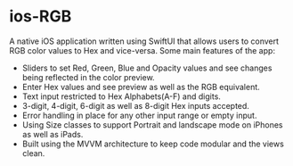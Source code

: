 # ios-RGB
A native iOS application written using SwiftUI that allows users to convert RGB color values to Hex and vice-versa. 
Some main features of the app:
- Sliders to set Red, Green, Blue and Opacity values and see changes being reflected in the color preview.
- Enter Hex values and see preview as well as the RGB equivalent. 
- Text input restricted to Hex Alphabets(A-F) and digits.
- 3-digit, 4-digit, 6-digit as well as 8-digit Hex inputs accepted.
- Error handling in place for any other input range or empty input.
- Using Size classes to support Portrait and landscape mode on iPhones as well as iPads.
- Built using the MVVM architecture to keep code modular and the views clean.
